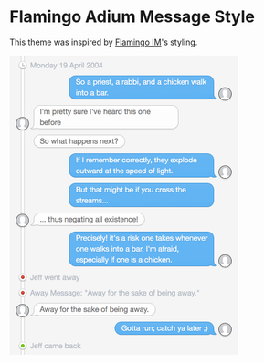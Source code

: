 # Flamingo Adium Message Style

This theme was inspired by [Flamingo IM](http://flamingo.im)'s styling. 

<img src="https://github.com/chuhlomin/adium-flamingo-message-style/raw/master/screenshot.png" alt="Screenshot" width="400" height="526">